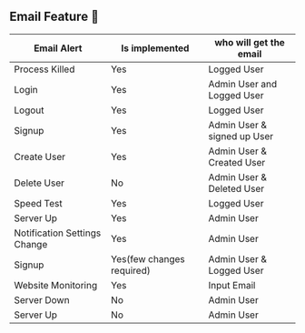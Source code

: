 ## Email Feature 📧

| Email Alert                  | Is implemented            | who will get the email      |
| ---------------------------- | ------------------------- | --------------------------- |
| Process Killed               | Yes                       | Logged User                 |
| Login                        | Yes                       | Admin User and Logged User  |
| Logout                       | Yes                       | Logged User                 |
| Signup                       | Yes                       | Admin User & signed up User |
| Create User                  | Yes                       | Admin User & Created User   |
| Delete User                  | No                        | Admin User & Deleted User   |
| Speed Test                   | Yes                       | Logged User                 |
| Server Up                    | Yes                       | Admin User                  |
| Notification Settings Change | Yes                       | Admin User                  |
| Signup                       | Yes(few changes required) | Admin User & Logged User    |
| Website Monitoring           | Yes                       | Input Email                 |
| Server Down                  | No                        | Admin User                  |
| Server Up                    | No                        | Admin User                  |